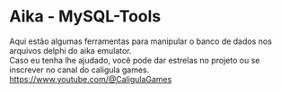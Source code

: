 # Aika - MySQL-Tools

Aqui estão algumas ferramentas para manipular o banco de dados nos arquivos delphi do aika emulator.<br>
Caso eu tenha lhe ajudado, você pode dar estrelas no projeto ou se inscrever no canal do caligula games.<br>
https://www.youtube.com/@CaligulaGames